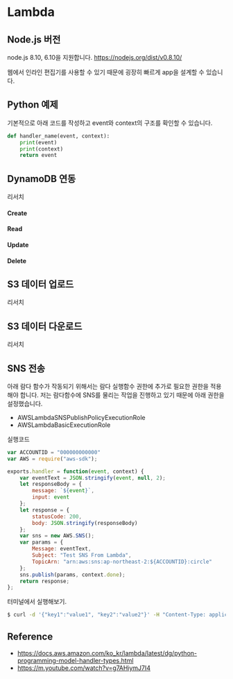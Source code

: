 # Lambda


## Node.js 버전
node.js 8.10, 6.10을 지원합니다.
https://nodejs.org/dist/v0.8.10/


웹에서 인라인 편집기를 사용할 수 있기 때문에 굉장히 빠르게 app을 설계할 수 있습니다.

## Python 예제
기본적으로 아래 코드를 작성하고 event와 context의 구조를 확인할 수 있습니다.

```python
def handler_name(event, context): 
    print(event)
    print(context)
    return event
```

## DynamoDB 연동
리서치
#### Create
#### Read
#### Update
#### Delete

## S3 데이터 업로드
리서치

## S3 데이터 다운로드
리서치

## SNS 전송
아래 람다 함수가 작동되기 위해서는 람다 실행함수 권한에 추가로 필요한 권한을 적용해야 합니다.
저는 람다함수에 SNS를 물리는 작업을 진행하고 있기 때문에 아래 권한을 설정했습니다.

- AWSLambdaSNSPublishPolicyExecutionRole
- AWSLambdaBasicExecutionRole

실행코드
```javascript
var ACCOUNTID = "000000000000"
var AWS = require("aws-sdk");

exports.handler = function(event, context) {
    var eventText = JSON.stringify(event, null, 2);
    let responseBody = {
        message: `${event}`,
        input: event
    };
    let response = {
        statusCode: 200,
        body: JSON.stringify(responseBody)
    };
    var sns = new AWS.SNS();
    var params = {
        Message: eventText, 
        Subject: "Test SNS From Lambda",
        TopicArn: "arn:aws:sns:ap-northeast-2:${ACCOUNTID}:circle"
    };
    sns.publish(params, context.done);
    return response;
};
```

터미널에서 실행해보기.

```bash
$ curl -d '{"key1":"value1", "key2":"value2"}' -H "Content-Type: application/json" -X POST https://lpn8sb0mc9.execute-api.ap-northeast-2.amazonaws.com/estimate
```

## Reference
- https://docs.aws.amazon.com/ko_kr/lambda/latest/dg/python-programming-model-handler-types.html
- https://m.youtube.com/watch?v=g7AHiymJ7I4
